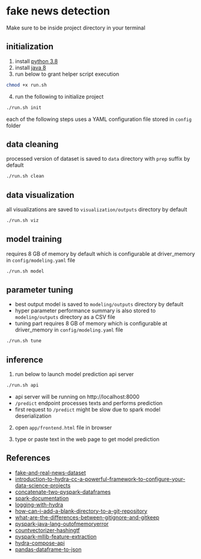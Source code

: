 # fake news detection

Make sure to be inside project directory in your terminal

## initialization

1. install [python 3.8](https://www.python.org/downloads/)
2. install [java 8](https://www.oracle.com/java/technologies/downloads/)
3. run below to grant helper script execution

```sh
chmod +x run.sh
```

4. run the following to initialize project
```sh
./run.sh init
```

each of the following steps uses a YAML configuration file stored in `config` folder

## data cleaning

processed version of dataset is saved to `data` directory with `prep` suffix by default

```sh
./run.sh clean
```


## data visualization

all visualizations are saved to `visualization/outputs` directory by default

```sh
./run.sh viz
```

## model training

requires 8 GB of memory by default which is configurable at driver_memory in `config/modeling.yaml` file

```sh
./run.sh model
```


## parameter tuning

- best output model is saved to `modeling/outputs` directory by default
- hyper parameter performance summary is also stored to `modeling/outputs` directory as a CSV file
- tuning part requires 8 GB of memory which is configurable at driver_memory in `config/modeling.yaml` file

```sh
./run.sh tune
```

## inference

1. run below to launch model prediction api server

```sh
./run.sh api
```
- api server will be running on http://localhost:8000
- `/predict` endpoint processes texts and performs prediction
- first request to `/predict` might be slow due to spark model deserialization

2. open `app/frontend.html` file in browser

3. type or paste text in the web page to get model prediction 

## References
- [fake-and-real-news-dataset](https://www.kaggle.com/datasets/clmentbisaillon/fake-and-real-news-dataset)
- [introduction-to-hydra-cc-a-powerful-framework-to-configure-your-data-science-projects](https://towardsdatascience.com/introduction-to-hydra-cc-a-powerful-framework-to-configure-your-data-science-projects-ed65713a53c6)
- [concatenate-two-pyspark-dataframes](https://stackoverflow.com/questions/37332434/concatenate-two-pyspark-dataframes)
- [spark-documentation](https://spark.apache.org/docs/3.1.1/)
- [logging-with-hydra](https://hydra.cc/docs/tutorials/basic/running_your_app/logging/)
- [how-can-i-add-a-blank-directory-to-a-git-repository](https://stackoverflow.com/questions/115983/how-can-i-add-a-blank-directory-to-a-git-repository)
- [what-are-the-differences-between-gitignore-and-gitkeep](https://stackoverflow.com/questions/7229885/what-are-the-differences-between-gitignore-and-gitkeep)
- [pyspark-java-lang-outofmemoryerror](https://stackoverflow.com/questions/32336915/pyspark-java-lang-outofmemoryerror-java-heap-space)
- [countvectorizer-hashingtf](https://towardsdatascience.com/countvectorizer-hashingtf-e66f169e2d4e)
- [pyspark-mllib-feature-extraction](https://spark.apache.org/docs/1.4.1/mllib-feature-extraction.html)
- [hydra-compose-api](https://hydra.cc/docs/advanced/compose_api/)
- [pandas-dataframe-to-json](https://pandas.pydata.org/docs/reference/api/pandas.DataFrame.to_json.html)
